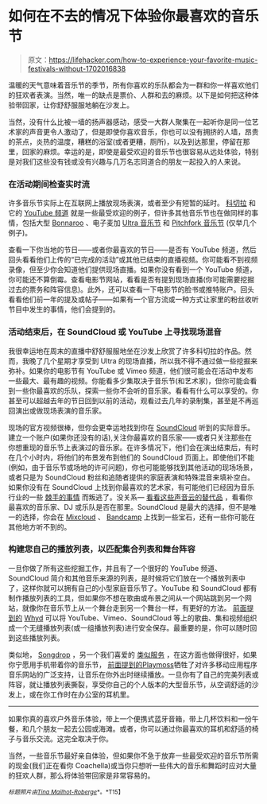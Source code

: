 # 如何在不去的情况下体验你最喜欢的音乐节

> 原文：<https://lifehacker.com/how-to-experience-your-favorite-music-festivals-without-1702016838>

温暖的天气意味着音乐节的季节，所有你喜欢的乐队都会为一群和你一样喜欢他们的狂欢者表演。当然，唯一的缺点是票价、人群和去的麻烦。以下是如何把这种体验带回家，让你舒舒服服地躺在沙发上。



当然，没有什么比被一墙的扬声器感动，感受一大群人聚集在一起听你是同一位艺术家的声音更令人激动了，但是即使你喜欢音乐，你也可以没有拥挤的人墙，昂贵的茶点，炎热的温度，糟糕的浴室(或者更糟，厕所)，以及到达那里，停留在那里，回家的麻烦。幸运的是，即使是最受欢迎的音乐节也很容易从远处体验，特别是对我们这些没有钱或没有兴趣与几万名志同道合的朋友一起投入的人来说。

### 在活动期间检查实时流

许多音乐节实际上在互联网上播放现场表演，或者至少有短暂的延时。 [科切拉](https://www.coachella.com/splash/) 和它的 [YouTube 频道](https://www.youtube.com/user/coachella) 就是一些最受欢迎的例子，但许多其他音乐节也在做同样的事情，包括大型 [Bonnaroo](http://www.bonnaroo.com/) 、电子麦加 [Ultra 音乐节](http://www.ultramusicfestival.com/) 和 [Pitchfork 音乐节](http://www.pitchforkmusicfestival.com/) (仅举几个例子)。

查看一下你当地的节日——或者你最喜欢的节日——是否有 YouTube 频道，然后回头看看他们上传的“已完成的活动”或其他已结束的直播视频。你可能看不到视频录像，但至少你会知道他们提供现场直播。如果你没有看到一个 YouTube 频道，你可能还不算倒霉。查看电影节网站，看看是否有提到现场直播(你可能需要挖掘过去的票务和阵容信息)。此外，还可以查看一下电影节的脸书或推特账户。回头看看他们前一年的提及或帖子——如果有一个官方流或一种方式让家里的粉丝收听节目中发生的事情，他们会提到的。

### 活动结束后，在 SoundCloud 或 YouTube 上寻找现场混音

我很幸运地在周末的直播中舒舒服服地坐在沙发上欣赏了许多科切拉的作品。然而，我晚了几个星期才享受到 Ultra 的现场直播，所以我不得不通过做一些挖掘来弥补。如果你的电影节有 YouTube 或 Vimeo 频道，他们很可能会在活动中发布一些最大、最有趣的视频。你能看多少集取决于音乐节(和艺术家)，但你可能会看到一些你最喜欢的乐队，探索一些你不会听的音乐家。看看有什么可以享受的。你甚至可以超越去年的节日回到以前的活动，观看过去几年的录制集，甚至是不再巡回演出或做现场表演的音乐家。

现场的官方视频很棒，但你会更幸运地找到你在 [SoundCloud](https://soundcloud.com/) 听到的实际音乐。建立一个账户(如果你还没有的话),关注你最喜欢的音乐家——或者只关注那些在你想重现的音乐节上表演过的音乐家。在许多情况下，他们会在演出结束后，有时在几个小时内，将他们的布景发布到他们的 SoundCloud 页面上。即使他们不能(例如，由于音乐节或场地的许可问题)，你也可能能够找到其他活动的现场场景，或者只是为 SoundCloud 粉丝和追随者提供的家庭表演和特殊混音来填补空白。如果你没有在 SoundCloud 上找到你最喜欢的艺术家，有可能他们已经因为音乐行业的一些 [棘手的事情](http://lifehacker.com) 而叛逃了。没关系— [看看这些声音云的替代品](https://lifehacker.com/four-soundcloud-alternatives-to-discover-and-share-grea-1601165644) ，看看你最喜欢的音乐家、DJ 或乐队是否在那里。SoundCloud 是最大的选择，但不是唯一的选择，你会在 [Mixcloud](http://www.mixcloud.com/) 、 [Bandcamp](http://bandcamp.com/) 上找到一些宝石，还有一些你可能在其他地方听不到的。

### 构建您自己的播放列表，以匹配集合列表和舞台阵容

一旦你做了所有这些挖掘工作，并且有了一个很好的 YouTube 频道、SoundCloud 简介和其他音乐来源的列表，是时候将它们放在一个播放列表中了，这样你就可以拥有自己的小型家庭音乐节了。YouTube 和 SoundCloud 都有制作播放列表的工具，但如果你不想在歌曲或布景之间从一个网站跳到另一个网站，就像你在音乐节上从一个舞台走到另一个舞台一样，有更好的方法。 [前面提到的](https://lifehacker.com/whyd-organizes-the-music-you-find-on-youtube-soundclou-5991642) [Whyd](http://whyd.com/) 可以将 YouTube、Vimeo、SoundCloud 等上的歌曲、集和视频组织成一个无缝播放列表(或一组播放列表)进行安全保存。最重要的是，你可以随时回到这些播放列表。

类似地， [Songdrop](https://songdrop.com/) ，另一个我们喜爱的 [类似服务](https://lifehacker.com/songdrop-collects-all-the-music-you-find-on-the-web-al-5989083) ，在这方面也做得很好，如果你宁愿用手机带着你的音乐节， [前面提到的](http://lifehacker.com/playmoss-creates-playlists-from-youtube-vimeo-and-soun-1691307460)[Playmoss](http://playmoss.com/en/)牺牲了对许多移动应用程序音乐网站的广泛支持，让音乐在你外出时继续播放。一旦你有了自己的完美列表或阵容，就让播放列表撕裂，享受你自己的个人版本的大型音乐节，从空调舒适的沙发上，或在你工作时在办公室的耳机里。

* * *

如果你真的喜欢户外音乐体验，带上一个便携式蓝牙音箱，带上几杯饮料和一份午餐，和几个朋友一起去公园或海滩。或者，你可以通过你最喜欢的耳机和舒适的椅子与音乐交流。这完全取决于你。

当然，一些音乐节最好亲自体验，但如果你不急于放弃一些最受欢迎的音乐节所需的现金(我们正在看你 Coachella)或当你只想听一些伟大的音乐和舞蹈时应对大量的狂欢人群，那么将体验带回家是非常容易的。

<small>*标题照片由*</small>[<small>*Tina Mailhot-Roberge*</small>](http://vervex.ca/)<small>*。*T15】</small>